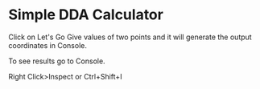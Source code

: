 # Simple DDA Calculator

Click on Let's Go 
Give values of two points and it will generate the output coordinates in Console.

To see results go to Console.

Right Click>Inspect 
or 
Ctrl+Shift+I
